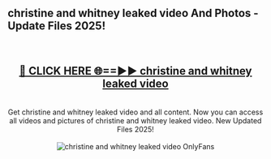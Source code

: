 <h2>christine and whitney leaked video And Photos - Update Files 2025!</h2>
<br>
<div align="center">
<h2><a href="https://linkcuts.com/hfmhzwbr" rel="nofollow">🔴 CLICK HERE 🌐==►► christine and whitney leaked video</a></h2>
<br>
Get christine and whitney leaked video and all content. Now you can access all videos and pictures of christine and whitney leaked video. New Updated Files 2025!
<br>
<br>
<a href="https://linkcuts.com/hfmhzwbr" rel="nofollow" data-target="animated-image.originalLink"><img src="https://i.ibb.co.com/WyWwxjT/player-gif2.gif" alt="christine and whitney leaked video OnlyFans" style="max-width: 100%; display: inline-block;" data-target="animated-image.originalImage"></a>
</div>
<br>